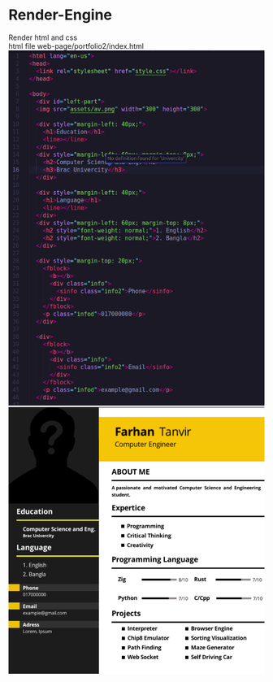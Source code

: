 # Render-Engine
Render html and css
<br />
html file web-page/portfolio2/index.html
<br />
![demo2](demo2.png)
<br />
![demo](demo.png)
